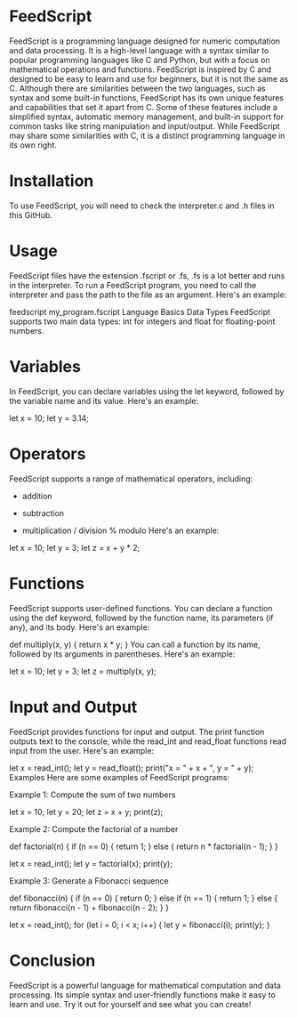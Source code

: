 # FeedScript
FeedScript is a programming language designed for numeric computation and data processing. It is a high-level language with a syntax similar to popular programming languages like C and Python, but with a focus on mathematical operations and functions. FeedScript is inspired by C and designed to be easy to learn and use for beginners, but it is not the same as C. Although there are similarities between the two languages, such as syntax and some built-in functions, FeedScript has its own unique features and capabilities that set it apart from C. Some of these features include a simplified syntax, automatic memory management, and built-in support for common tasks like string manipulation and input/output. While FeedScript may share some similarities with C, it is a distinct programming language in its own right.

# Installation
To use FeedScript, you will need to check the interpreter.c and .h files in this GitHub.

# Usage
FeedScript files have the extension .fscript or .fs, .fs is a lot better and runs in the interpreter. To run a FeedScript program, you need to call the interpreter and pass the path to the file as an argument. Here's an example:

feedscript my_program.fscript
Language Basics
Data Types
FeedScript supports two main data types: int for integers and float for floating-point numbers.

# Variables
In FeedScript, you can declare variables using the let keyword, followed by the variable name and its value. Here's an example:

let x = 10;
let y = 3.14;

# Operators
FeedScript supports a range of mathematical operators, including:

+ addition
- subtraction
* multiplication
/ division
% modulo
Here's an example:

let x = 10;
let y = 3;
let z = x + y * 2;

# Functions
FeedScript supports user-defined functions. You can declare a function using the def keyword, followed by the function name, its parameters (if any), and its body. Here's an example:

def multiply(x, y) {
    return x * y;
}
You can call a function by its name, followed by its arguments in parentheses. Here's an example:

let x = 10;
let y = 3;
let z = multiply(x, y);

# Input and Output
FeedScript provides functions for input and output. The print function outputs text to the console, while the read_int and read_float functions read input from the user. Here's an example:

let x = read_int();
let y = read_float();
print("x = " + x + ", y = " + y);
Examples
Here are some examples of FeedScript programs:

Example 1: Compute the sum of two numbers

let x = 10;
let y = 20;
let z = x + y;
print(z);

Example 2: Compute the factorial of a number

def factorial(n) {
    if (n == 0) {
        return 1;
    } else {
        return n * factorial(n - 1);
    }
}

let x = read_int();
let y = factorial(x);
print(y);

Example 3: Generate a Fibonacci sequence

def fibonacci(n) {
    if (n == 0) {
        return 0;
    } else if (n == 1) {
        return 1;
    } else {
        return fibonacci(n - 1) + fibonacci(n - 2);
    }
}

let x = read_int();
for (let i = 0; i < x; i++) {
    let y = fibonacci(i);
    print(y);
}

# Conclusion
FeedScript is a powerful language for mathematical computation and data processing. Its simple syntax and user-friendly functions make it easy to learn and use. Try it out for yourself and see what you can create!
